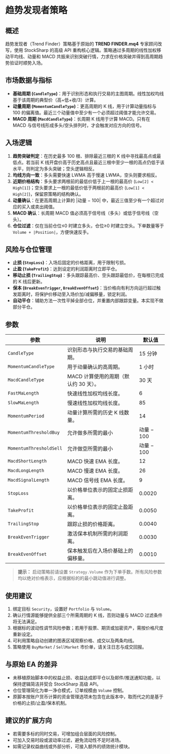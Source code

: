 # 趋势发现者策略

## 概述
趋势发现者（Trend Finder）策略基于原始的 **TREND FINDER.mq4** 专家顾问改写，使用 StockSharp 的高级 API 重构核心逻辑。策略通过多周期的线性加权移动平均线、动量和 MACD 共振来识别突破行情，力求在价格突破并得到高周期趋势验证时顺势入场。

## 市场数据与指标
- **基础周期 (`CandleType`)**：用于识别形态和执行交易的主图周期。线性加权均线基于该周期的典型价（高+低+收/3）计算。
- **动量周期 (`MomentumCandleType`)**：更高周期的 K 线，用于计算动量指标与 100 的偏离值。最近三个动量值中至少有一个必须超过阈值才能允许交易。
- **MACD 周期 (`MacdCandleType`)**：长周期 K 线用于计算 MACD。只有在 MACD 与信号线形成多头/空头排列时，才会触发对应方向的信号。

## 入场逻辑
1. **趋势突破判定**：在历史最多 100 根、排除最近三根的 K 线中寻找最高点或最低点。若当前 K 线开盘价高于历史高点且最近三根中至少一根的高点仍低于该水平，则判定为多头突破；空头逻辑相反。
2. **均线方向一致**：多头需要快速 LWMA 高于慢速 LWMA，空头则要求相反。
3. **近期价格结构**：多头要求两根前的最低价低于上一根的最高价 (`Low[2] < High[1]`)；空头要求上一根的最低价低于两根前的最高价 (`Low[1] < High[2]`)，保留原策略的结构确认。
4. **动量确认**：在更高周期上计算的 |动量 − 100| 中，最近三值至少有一个超过对应的买入或卖出阈值。
5. **MACD 确认**：长周期 MACD 值必须高于信号线（多头）或低于信号线（空头）。
6. **仓位过滤**：仅在当前仓位≤0 时建立多头，仓位≥0 时建立空头。下单数量等于 `Volume + |Position|`，方便快速反手。

## 风险与仓位管理
- **止损 (`StopLoss`)**：入场后固定的价格距离，用于限制亏损。
- **止盈 (`TakeProfit`)**：达到设定的利润距离时立即平仓。
- **移动止损 (`TrailingStop`)**：多头跟踪最高价、空头跟踪最低价，在每根已完成的 K 线后更新。
- **保本 (`BreakEvenTrigger`, `BreakEvenOffset`)**：当价格向有利方向运行超过触发距离时，将保护价移动至入场价加/减偏移量，锁定利润。
- **自动平仓**：辅助方法一次性平掉全部仓位，并重置内部跟踪变量。本实现不做部分平仓。

## 参数
| 参数 | 说明 | 默认值 |
|------|------|--------|
| `CandleType` | 识别形态与执行交易的基础周期。 | 15 分钟 |
| `MomentumCandleType` | 用于动量确认的高周期。 | 1 小时 |
| `MacdCandleType` | MACD 计算使用的周期（默认约 30 天）。 | 30 天 |
| `FastMaLength` | 快速线性加权均线长度。 | 6 |
| `SlowMaLength` | 慢速线性加权均线长度。 | 85 |
| `MomentumPeriod` | 动量计算所需的历史 K 线数量。 | 14 |
| `MomentumThresholdBuy` | 允许做多所需的最小 |动量 − 100|。 | 0.3 |
| `MomentumThresholdSell` | 允许做空所需的最小 |动量 − 100|。 | 0.3 |
| `MacdShortLength` | MACD 快速 EMA 长度。 | 12 |
| `MacdLongLength` | MACD 慢速 EMA 长度。 | 26 |
| `MacdSignalLength` | MACD 信号线 EMA 长度。 | 9 |
| `StopLoss` | 以价格单位表示的固定止损距离。 | 0.0020 |
| `TakeProfit` | 以价格单位表示的固定止盈距离。 | 0.0050 |
| `TrailingStop` | 跟踪止损的价格距离。 | 0.0040 |
| `BreakEvenTrigger` | 激活保本机制所需的利润距离。 | 0.0030 |
| `BreakEvenOffset` | 保本触发后在入场价基础上的偏移量。 | 0.0010 |

> **提示：** 启动策略前请设置 `Strategy.Volume` 作为下单手数。所有风险参数均以绝对价格表示，应根据标的的最小跳动值进行调整。

## 使用建议
1. 绑定目标 `Security`，设置好 `Portfolio` 与 `Volume`。
2. 确认行情源能够提供全部三个所需周期的 K 线，否则动量与 MACD 过滤条件将无法满足。
3. 根据标的波动性调节风险参数；若用于股票、期货或加密资产，需按价格尺度重新设定。
4. 可利用策略自动创建的图表区域观察价格、成交以及两条均线。
5. 策略使用 `BuyMarket` / `SellMarket` 市价单，请关注日志与成交回报。

## 与原始 EA 的差异
- 未移植原始脚本中的权益止损、收益达成即平仓以及邮件/推送通知功能，以保持逻辑简洁并契合 StockSharp 高级 API。
- 仓位管理简化为单一净仓模式，订单规模由 `Volume` 控制。
- 原脚本按账户货币计算的资金管理选项未包含在此版本中，取而代之的是基于价格的止损/止盈/保本机制。

## 建议的扩展方向
- 若需要多标的同时交易，可增加组合层面的风险控制。
- 可加入交易时段或波动率过滤，避免流动性不足时进场。
- 如需记录权益曲线或外部分析，可接入额外的绩效统计模块。

